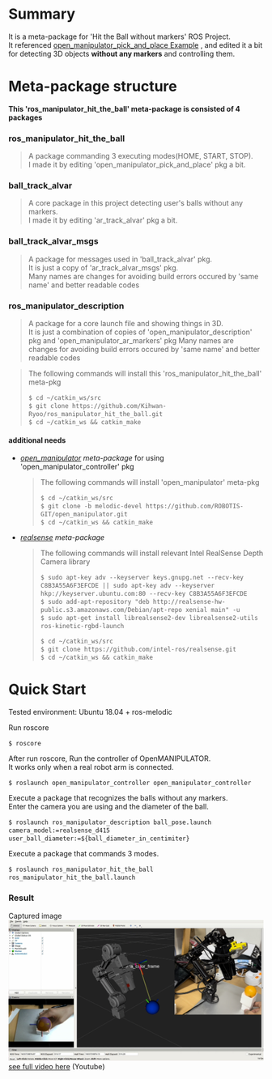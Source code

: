 # Summary
It is a meta-package for 'Hit the Ball without markers' ROS Project.  
It referenced [open_manipulator_pick_and_place Example](https://emanual.robotis.com/docs/en/platform/openmanipulator_x/ros_perceptions/#pick-and-place-example)
, and edited it a bit for detecting 3D objects **without any markers** and controlling them.


# Meta-package structure
**This 'ros_manipulator_hit_the_ball' meta-package is consisted of 4 packages**
### ros_manipulator_hit_the_ball
> A package commanding 3 executing modes(HOME, START, STOP).  
> I made it by editing 'open_manipulator_pick_and_place' pkg a bit.
### ball_track_alvar
> A core package in this project detecting user's balls without any markers.  
> I made it by editing 'ar_track_alvar' pkg a bit.
### ball_track_alvar_msgs
> A package for messages used in 'ball_track_alvar' pkg.  
> It is just a copy of 'ar_track_alvar_msgs' pkg.  
> Many names are changes for avoiding build errors occured by 'same name' and better readable codes
### ros_manipulator_description
> A package for a core launch file and showing things in 3D.  
> It is just a combination of copies of 'open_manipulator_description' pkg and 'open_manipulator_ar_markers' pkg
> Many names are changes for avoiding build errors occured by 'same name' and better readable codes
   
> The following commands will install this 'ros_manipulator_hit_the_ball' meta-pkg
> ```
> $ cd ~/catkin_ws/src
> $ git clone https://github.com/Kihwan-Ryoo/ros_manipulator_hit_the_ball.git
> $ cd ~/catkin_ws && catkin_make
> ```

#### additional needs
- _[open_manipulator](https://github.com/ROBOTIS-GIT/open_manipulator) meta-package_ for using 'open_manipulator_controller' pkg
  > The following commands will install 'open_manipulator' meta-pkg
  > ```
  > $ cd ~/catkin_ws/src
  > $ git clone -b melodic-devel https://github.com/ROBOTIS-GIT/open_manipulator.git
  > $ cd ~/catkin_ws && catkin_make
  > ```
- _[realsense](https://github.com/IntelRealSense/realsense-ros) meta-package_
  > The following commands will install relevant Intel RealSense Depth Camera library
  > ```
  > $ sudo apt-key adv --keyserver keys.gnupg.net --recv-key C8B3A55A6F3EFCDE || sudo apt-key adv --keyserver hkp://keyserver.ubuntu.com:80 --recv-key C8B3A55A6F3EFCDE
  > $ sudo add-apt-repository "deb http://realsense-hw-public.s3.amazonaws.com/Debian/apt-repo xenial main" -u
  > $ sudo apt-get install librealsense2-dev librealsense2-utils ros-kinetic-rgbd-launch
  > ```
  > ```
  > $ cd ~/catkin_ws/src
  > $ git clone https://github.com/intel-ros/realsense.git
  > $ cd ~/catkin_ws && catkin_make
  > ```


# Quick Start
Tested environment: Ubuntu 18.04 + ros-melodic
   
Run roscore
```
$ roscore
```
After run roscore, Run the controller of OpenMANIPULATOR.  
It works only when a real robot arm is connected.
```
$ roslaunch open_manipulator_controller open_manipulator_controller 
```
Execute a package that recognizes the balls without any markers.  
Enter the camera you are using and the diameter of the ball.
```
$ roslaunch ros_manipulator_description ball_pose.launch camera_model:=realsense_d415 user_ball_diameter:=${ball_diameter_in_centimiter}
```
Execute a package that commands 3 modes.
```
$ roslaunch ros_manipulator_hit_the_ball ros_manipulator_hit_the_ball.launch
```
### Result
Captured image  
<img src="/ros_manipulator_description/image/hit_the_ball_capture.jpg">
[see full video here](https://youtu.be/Sb9Ap8X50mk) (Youtube)
